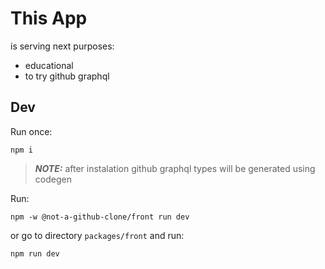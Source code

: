 # This App

is serving next purposes:
- educational
- to try github graphql

## Dev

Run once:
```
npm i
```
> **_NOTE:_** after instalation github graphql types will be generated using codegen

Run:
```
npm -w @not-a-github-clone/front run dev
```
or go to directory `packages/front` and run:
```
npm run dev
```
